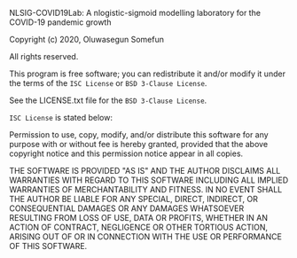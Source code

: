 NLSIG-COVID19Lab: A nlogistic-sigmoid modelling laboratory 
                  for the COVID-19 pandemic growth
				  
Copyright (c) 2020, Oluwasegun Somefun

All rights reserved.

This program is free software; you can redistribute it and/or modify
it under the terms of the `ISC License` or `BSD 3-Clause License`.

See the LICENSE.txt file for the `BSD 3-Clause License`.

`ISC License` is stated below:

Permission to use, copy, modify, and/or distribute this software for any
purpose with or without fee is hereby granted, provided that the above
copyright notice and this permission notice appear in all copies.

THE SOFTWARE IS PROVIDED "AS IS" AND THE AUTHOR DISCLAIMS ALL WARRANTIES
WITH REGARD TO THIS SOFTWARE INCLUDING ALL IMPLIED WARRANTIES OF
MERCHANTABILITY AND FITNESS. IN NO EVENT SHALL THE AUTHOR BE LIABLE FOR
ANY SPECIAL, DIRECT, INDIRECT, OR CONSEQUENTIAL DAMAGES OR ANY DAMAGES
WHATSOEVER RESULTING FROM LOSS OF USE, DATA OR PROFITS, WHETHER IN AN
ACTION OF CONTRACT, NEGLIGENCE OR OTHER TORTIOUS ACTION, ARISING OUT OF
OR IN CONNECTION WITH THE USE OR PERFORMANCE OF THIS SOFTWARE.

